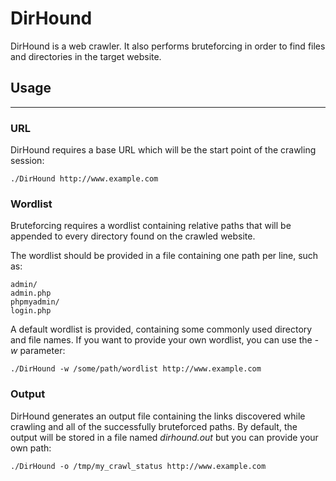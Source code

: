 # DirHound #

DirHound is a web crawler. It also performs bruteforcing in order to
find files and directories in the target website.

## Usage ##
-----

### URL ###

DirHound requires a base URL which will be the start point of the 
crawling session:

```Shell
./DirHound http://www.example.com
```

### Wordlist ###

Bruteforcing requires a wordlist containing relative paths that will be
appended to every directory found on the crawled website. 

The wordlist should be provided in a file containing one path per line,
such as:

```Shell
admin/
admin.php
phpmyadmin/
login.php
```

A default wordlist is provided, containing some commonly used directory
and file names. If you want to provide your own wordlist, you can use
the *-w* parameter:

```Shell
./DirHound -w /some/path/wordlist http://www.example.com
```

### Output ###

DirHound generates an output file containing the links discovered while 
crawling and all of the successfully bruteforced paths. By default, the
output will be stored in a file named *dirhound.out* but you can provide
your own path: 

```Shell
./DirHound -o /tmp/my_crawl_status http://www.example.com
```
